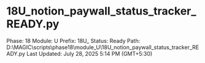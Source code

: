 # 18U_notion_paywall_status_tracker_READY.py

Phase: 18
Module: U
Prefix: 18U_
Status: Ready
Path: D:\MAGIC\scripts\phase18\module_U\18U_notion_paywall_status_tracker_READY.py
Last Updated: July 28, 2025 5:14 PM (GMT+5:30)
